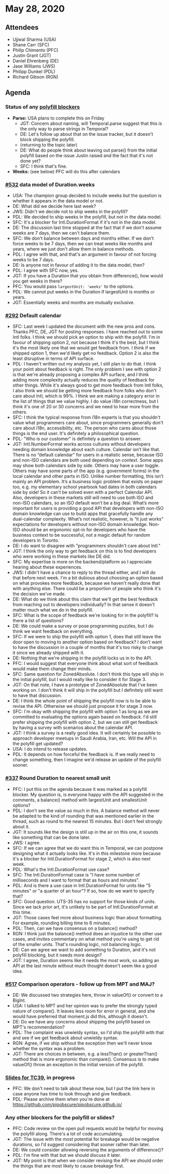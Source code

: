# May 28, 2020

## Attendees

- Ujjwal Sharma (USA)
- Shane Carr (SFC)
- Philip Chimento (PFC)
- Justin Grant (JGT)
- Daniel Ehrenberg (DE)
- Jase Williams (JWS)
- Philipp Dunkel (PDL)
- Richard Gibson (RGN)

## Agenda

### Status of any [polyfill blockers](https://github.com/tc39/proposal-temporal/milestone/4)
- **Parse:** USA plans to complete this on Friday
  - JGT: Concern about naming, will Temporal.parse suggest that this is the only way to parse strings in Temporal?
  - DE: Let's follow up about that on the issue tracker, but it doesn't block shipping the polyfill.
  - (returning to the topic later)
  - DE: What do people think about leaving out parse() from the initial polyfill based on the issue Justin raised and the fact that it's not done yet?
  - SFC: I think that's fine.
- **Weeks:** (see below) PFC will do this after calendars

### [#532](https://github.com/tc39/proposal-temporal/issues/532) data model of Duration.weeks
- USA: The champion group decided to include weeks but the question is whether it appears in the data model or not. 
- DE: What did we decide here last week?
- JWS: Didn't we decide not to ship weeks in the polyfill?
- PDL: We decided to ship weeks in the polyfill, but not in the data model.
- SFC: It's a blocker for Intl.DurationFormat if it's not in the data model.
- DE: The discussion last time stopped at the fact that if we don't assume weeks are 7 days, then we can't balance them.
- SFC: We don't balance between days and months either. If we don't force weeks to be 7 days, then we can treat weeks like months and years, where we just don't allow them in balance methods.
- PDL: I agree with that, and that's an argument in favour of not forcing weeks to be 7 days.
- DE: Is anyone not in favour of adding it to the data model, then?
- PDL: I agree with SFC now, yes.
- JGT: If you have a Duration that you obtain from difference(), how would you get weeks in there?
- PFC: You would pass `largestUnit: 'weeks'` to the options.
- PDL: We cannot put weeks in the Duration if largestUnit is months or years.
- JGT: Essentially weeks and months are mutually exclusive.

### [#292](https://github.com/tc39/proposal-temporal/issues/292) Default calendar
- SFC: Last week I updated the document with the new pros and cons. Thanks PFC, DE, JGT for posting responses. I have reached out to some Intl folks. I think we should pick an option to ship with the polyfill. I'm in favour of shipping option 2, not because I think it's the best, but I think it's the most likely one that we would get feedback from. I think if we shipped option 1, then we'd likely get no feedback. Option 2 is also the least disruptive in terms of API surface.
- PDL: I haven't written out my analysis yet, I still plan to do that. I think your point about feedback is right. The only problem I see with option 2 is that we're already proposing a complex API surface, and I think adding more complexity actually reduces the quality of feedback for other things. While it's always good to get more feedback from Intl folks, I also think we should be getting more feedback from folks who don't care about Intl, which is 99%. I think we are making a category error in the list of things that we value highly. I do value i18n correctness, but I think it's one of 20 or 30 concerns and we need to hear more from the others.
- SFC: I think the typical response from i18n experts is that you shouldn't value what programmers care about, since programmers generally don't care about i18n, accessibility, etc. The person who cares about those things is the end user. It's definitely a philosophical question.
- PDL: "Who is our customer" is definitely a question to answer.
- JGT: Intl.NumberFormat works across cultures without developers needing domain knowledge about each culture. Calendar isn’t like that. There is no “default calendar” for users in a realistic sense, because ISO and non-ISO calendars are both used depending on context. Some apps may show both calendars side by side. Others may have a user toggle. Others may have some parts of the app (e.g. government forms) in the local calendar and other parts in ISO. Unlike number formatting, this isn’t mainly an API problem. It’s a business logic problem that exists on paper too, e.g. my elementary school yearbook had dates in both calendars side by side! So it can’t be solved even with a perfect Calendar API. Also, developers in these markets still will need to use both ISO and non-ISO calendars, so an ISO default won’t be a big deal. What’s more important for users is providing a good API that developers with non-ISO domain knowledge can use to build apps that gracefully handle any dual-calendar complexity.  What’s not realistic, however, is “it just works” expectations for developers without non-ISO domain knowledge. Non-ISO should be an ergonomic opt-in for developers who have the business context to be successful, not a magic default for random developers in Toronto.
- DE: I do want to disagree with "programmers shouldn't care about Intl."
- JGT: I think the only way to get feedback on this is to find developers who were working in these markets like DE did.
- SFC: My expertise is more on the backend/platform so I appreciate hearing about these experiences.
- JWS: I didn't have a chance to reply to the thread either, and I will do that before next week. I'm a bit dubious about choosing an option based on what provokes more feedback, because we haven't really done that with anything else. There could be a proportion of people who think it's the decision we've made.
- DE: What do we think about this claim that we'll get the best feedback from reaching out to developers individually? In that sense it doesn't matter much what we do in the polyfill.
- SFC: What is the scope of feedback we're looking for in the polyfill? Is there a list of questions?
- DE: We could make a survey or pose programming puzzles, but I do think we want feedback on everything.
- SFC: If we were to ship the polyfill with option 1, does that still leave the door open to moving to another option based on feedback? I don't want to have the discussion in a couple of months that it's too risky to change it since we already shipped with it.
- DE: Nothing that we're shipping in the polyfill locks us in to the API.
- PFC: I would suggest that everyone think about what sort of feedback would make them change their minds.
- SFC: Same question for ZonedAbsolute. I don't think this type will ship in the initial polyfill, but I would really like to consider it for Stage 3.
- JGT: On that note, I have a prototype of ZonedAbsolute that I've been working on. I don't think it will ship in the polyfill but I definitely still want to have that discussion.
- DE: I think the whole point of shipping the polyfill now is to be able to revise the API. Otherwise we should just propose it for stage 3 now.
- SFC: I'm okay with shipping the polyfill with option 1 as long as we are committed to evaluating the options again based on feedback. I'd still prefer shipping the polyfill with option 2, but we can still get feedback by having a survey with scenarios about the calendar API.
- JGT: I think a survey is a really good idea. It will certainly be possible to approach developer meetups in Saudi Arabia, Iran, etc. Will the API in the polyfill get updated?
- USA: I do intend to release updates.
- PDL: It depends on how forceful the feedback is. If we really need to change something, then I imagine we'd release an update of the polyfill sooner.

### [#337](https://github.com/tc39/proposal-temporal/issues/337) Round Duration to nearest small unit
- PFC: I put this on the agenda because it was marked as a polyfill blocker. My question is, is everyone happy with the API suggested in the comments, a balance() method with largestUnit and smallestUnit options?
- PDL: I don't see the value so much in this. A balance method will never be adapted to the kind of rounding that was mentioned earlier in the thread, such as round to the nearest 15 minutes. But I don't feel strongly about it.
- JGT: It sounds like the design is still up in the air on this one, it sounds like something that can be done later.
- JWS: I agree.
- SFC: If we can agree that we do want this in Temporal, we can postpone designing what it actually looks like. It's in this milestone more because it's a blocker for Intl.DurationFormat for stage 2, which is also next week.
- PDL: What's the Intl.DurationFormat use case?
- SFC: The Intl.DurationFormat case is "I have some number of milliseconds and I want to format that as hours and minutes".
- PDL: And is there a use case in Intl.DurationFormat for units like "5 minutes" or "a quarter of an hour"? If so, how do we want to specify that?
- SFC: Good question. UTS-35 has no support for those kinds of units. Since we lack prior art, it's unlikely to be part of Intl.DurationFormat at this time.
- JGT: Those cases feel more about business logic than about formatting. For example, rounding billing time to 6 minutes.
- PDL: Then, can we have consensus on a balance() method?
- RGN: I think just the balance() method does an injustice to the other use cases, and invites commentary on what method you're using to get rid of the smaller units. That's rounding logic, not balancing logic.
- DE: Can we agree we want to add something to Duration, and it's not polyfill blocking, but it needs more design?
- JGT: I agree, Duration seems like it needs the most work, so adding an API at the last minute without much thought doesn't seem like a good idea.

### [#517](https://github.com/tc39/proposal-temporal/issues/517) Comparison operators - follow up from MPT and MAJ?
- DE: We discussed two strategies here, throw in valueOf() or convert to a BigInt.
- USA: I talked to MPT and her opinion was to prefer the strongly typed nature of compare(). It leaves less room for error in general, and she would have preferred that moment.js did this, although it doesn't.
- DE: Do we have any concerns about shipping the polyfill based on MPT's recommendation?
- PDL: The complaint was unwieldy syntax, so I'd ship the polyfill with that and see if we get feedback about unwieldy syntax.
- RGN: Agree, if we ship without the exception then we'll never know whether the syntax was a problem.
- JGT: There are choices in between, e.g. a lessThan() or greaterThan() method that is more ergonomic than compare().
Consensus is to make valueOf() throw an exception in the initial version of the polyfill.

### [Slides for TC39](http://ptomato.name/temporal-2020-06), in progress
- PFC: We don't need to talk about these now, but I put the link here in case anyone has time to look through and give feedback.
- PDL: Please archive them when you're done at https://github.com/pipobscure/pipobscure.github.io/ 

### Any other blockers for the polyfill or slides?
- PFC: Code review on the open pull requests would be helpful for moving the polyfill along. There's a lot of code accumulating.
- JGT: The issue with the most potential for breakage would be negative durations, so I'd suggest considering that sooner rather than later.
- DE: We could consider allowing reversing the arguments of difference()?
- PDL: I'm fine with that but we should discuss it later.
- JGT: My point is that when we consider revising the API we should order the things that are most likely to cause breakage first.
